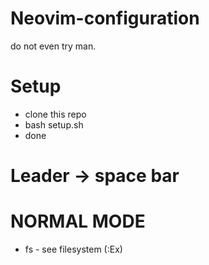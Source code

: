 # Neovim-configuration
do not even try man.

# Setup
- clone this repo
- bash setup.sh
- done

# Leader -> space bar

# NORMAL MODE
 - <leader>fs - see filesystem (:Ex)
